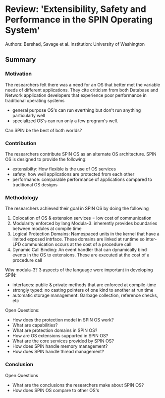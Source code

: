 # Review: 'Extensibility, Safety and Performance in the SPIN Operating System'

Authors: Bershad, Savage et al.
Institution: University of Washington

## Summary

### Motivation
The researchers felt there was a need for an OS that better met
the variable needs of different applications. They cite criticism from both
Database and Network application developers that experience poor performance in
traditional operating systems

- general purpose OS's can run everthing but don't run anything particularly well
- specialized OS's can run only a few program's well. 

Can SPIN be the best of both worlds?

### Contribution

The researchers contribute SPIN OS as an alternate OS architecture. SPIN OS is designed to provide the following:

- extensibilty: How flexible is the use of OS services
- safety: how well applications are protected from each other
- performance: comparable performance of applications compared to traditional OS designs

### Methodology
The researchers achieved their goal in SPIN OS by doing the following

1. Colocation of OS & extension services = low cost of communication
2. Modularity enforced by lang Modula-3: inherently provides boundaries between
modules at compile time
3. Logical Protection Domains: Namespaced units in the kernel that have a
limited exposed intrface. These domains are linked at runtime so inter-LPD
communication occurs at the cost of a procedure call
4. Dynamic Call Binding: An event handler that can dynamically bind events in
the OS to extensions. These are executed at the cost of a procedure call

Why modula-3?
3 aspects of the language were important in developing SPIN:
- interfaces: public & private methods that are enforced at compile-time
- strongly typed: no casting pointers of one kind to another at run time
- automatic storage management: Garbage collection, reference checks, etc

Open Questions: 
- How does the protection model in SPIN OS work?
- What are capabilities?
- What are protection domains in SPIN OS?
- How are OS extensions supported in SPIN OS?
- What are the core services provided by SPIN OS?
- How does SPIN handle memory management?
- How does SPIN handle thread management?

### Conclusion

Open Questions
- What are the conclusions the researchers make about SPIN OS?
- How does SPIN OS compare to other OS's

